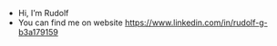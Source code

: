                                                                                                       

-  Hi, I’m Rudolf
-  You can find me on website https://www.linkedin.com/in/rudolf-g-b3a179159
<a href="https://www.linkedin.com/in/rudolf-g-b3a179159/"><img align="left" width="21px"/></a>
